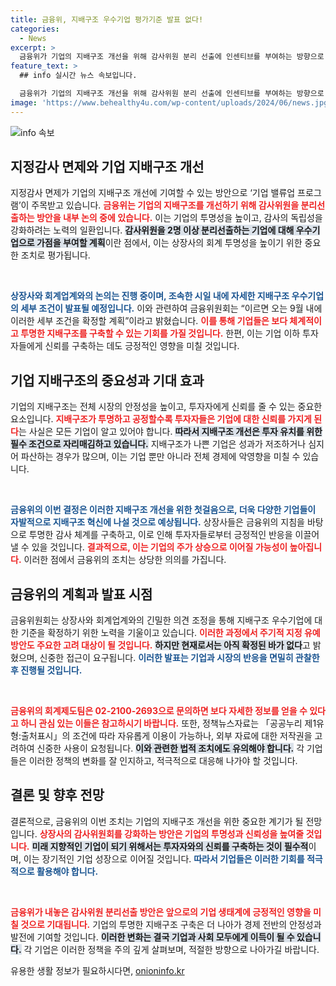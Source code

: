 ```yaml
---
title: 금융위, 지배구조 우수기업 평가기준 발표 없다!
categories:
  - News
excerpt: >
  금융위가 기업의 지배구조 개선을 위해 감사위원 분리 선출에 인센티브를 부여하는 방향으로 논의 중입니다. 이르면 9월에 세부조건이 확정될 예정이니, 기업들은 주목해야 할 시점입니다!
feature_text: >
  ## info 실시간 뉴스 속보입니다.

  금융위가 기업의 지배구조 개선을 위해 감사위원 분리 선출에 인센티브를 부여하는 방향으로 논의 중입니다. 이르면 9월에 세부조건이 확정될 예정이니, 기업들은 주목해야 할 시점입니다!
image: 'https://www.behealthy4u.com/wp-content/uploads/2024/06/news.jpg'
---
```


<p><img src="https://www.behealthy4u.com/wp-content/uploads/2024/06/news.jpg" alt="info 속보" /></p>

<h2 data-ke-size="size26">지정감사 면제와 기업 지배구조 개선</h2>

<p data-ke-size="size16">지정감사 면제가 기업의 지배구조 개선에 기여할 수 있는 방안으로 ‘기업 밸류업 프로그램’이 주목받고 있습니다. <b><span style="color: #ee2323;">금융위는 기업의 지배구조를 개선하기 위해 감사위원을 분리선출하는 방안을 내부 논의 중에 있습니다.</span></b> 이는 기업의 투명성을 높이고, 감사의 독립성을 강화하려는 노력의 일환입니다. <b><span style="background-color: #21538527;">감사위원을 2명 이상 분리선출하는 기업에 대해 우수기업으로 가점을 부여할 계획</span></b>이란 점에서, 이는 상장사의 회계 투명성을 높이기 위한 중요한 조치로 평가됩니다.</p>

<p data-ke-size="size16">&nbsp;</p>

<p><b><span style="color: #1a5490;">상장사와 회계업계와의 논의는 진행 중이며, 조속한 시일 내에 자세한 지배구조 우수기업의 세부 조건이 발표될 예정입니다.</span></b> 이와 관련하여 금융위원회는 “이르면 오는 9월 내에 이러한 세부 조건을 확정할 계획”이라고 밝혔습니다. <b><span style="color: #ee2323;">이를 통해 기업들은 보다 체계적이고 투명한 지배구조를 구축할 수 있는 기회를 가질 것입니다.</span></b> 한편, 이는 기업 이하 투자자들에게 신뢰를 구축하는 데도 긍정적인 영향을 미칠 것입니다.</p></p>

<h2 data-ke-size="size26">기업 지배구조의 중요성과 기대 효과</h2>

<p data-ke-size="size16">기업의 지배구조는 전체 시장의 안정성을 높이고, 투자자에게 신뢰를 줄 수 있는 중요한 요소입니다. <b><span style="color: #ee2323;">지배구조가 투명하고 공정할수록 투자자들은 기업에 대한 신뢰를 가지게 된다</span></b>는 사실은 모든 기업이 알고 있어야 합니다. <b><span style="background-color: #21538527;">따라서 지배구조 개선은 투자 유치를 위한 필수 조건으로 자리매김하고 있습니다.</span></b> 지배구조가 나쁜 기업은 성과가 저조하거나 심지어 파산하는 경우가 많으며, 이는 기업 뿐만 아니라 전체 경제에 악영향을 미칠 수 있습니다.</p>

<p data-ke-size="size16">&nbsp;</p>

<p><b><span style="color: #1a5490;">금융위의 이번 결정은 이러한 지배구조 개선을 위한 첫걸음으로, 더욱 다양한 기업들이 자발적으로 지배구조 혁신에 나설 것으로 예상됩니다.</span></b> 상장사들은 금융위의 지침을 바탕으로 투명한 감사 체계를 구축하고, 이로 인해 투자자들로부터 긍정적인 반응을 이끌어낼 수 있을 것입니다. <b><span style="color: #ee2323;">결과적으로, 이는 기업의 주가 상승으로 이어질 가능성이 높아집니다.</span></b> 이러한 점에서 금융위의 조치는 상당한 의의를 가집니다.</p></p>

<h2 data-ke-size="size26">금융위의 계획과 발표 시점</h2>

<p data-ke-size="size16">금융위원회는 상장사와 회계업계와의 긴밀한 의견 조정을 통해 지배구조 우수기업에 대한 기준을 확정하기 위한 노력을 기울이고 있습니다. <b><span style="color: #ee2323;">이러한 과정에서 주기적 지정 유예 방안도 주요한 고려 대상이 될 것입니다.</span></b> <b><span style="background-color: #21538527;">하지만 현재로서는 아직 확정된 바가 없다</span></b>고 밝혔으며, 신중한 접근이 요구됩니다. <b><span style="color: #1a5490;">이러한 발표는 기업과 시장의 반응을 면밀히 관찰한 후 진행될 것입니다.</span></b></p>

<p data-ke-size="size16">&nbsp;</p>

<p><b><span style="color: #ee2323;">금융위의 회계제도팀은 02-2100-2693으로 문의하면 보다 자세한 정보를 얻을 수 있다고 하니 관심 있는 이들은 참고하시기 바랍니다.</span></b> 또한, 정책뉴스자료는 「공공누리 제1유형:출처표시」의 조건에 따라 자유롭게 이용이 가능하나, 외부 자료에 대한 저작권을 고려하여 신중한 사용이 요청됩니다. <b><span style="background-color: #21538527;">이와 관련한 법적 조치에도 유의해야 합니다.</span></b> 각 기업들은 이러한 정책의 변화를 잘 인지하고, 적극적으로 대응해 나가야 할 것입니다.</p></p>

<h2 data-ke-size="size26">결론 및 향후 전망</h2>

<p data-ke-size="size16">결론적으로, 금융위의 이번 조치는 기업의 지배구조 개선을 위한 중요한 계기가 될 전망입니다. <b><span style="color: #ee2323;">상장사의 감사위원회를 강화하는 방안은 기업의 투명성과 신뢰성을 높여줄 것입니다.</span></b> <b><span style="background-color: #21538527;">미래 지향적인 기업이 되기 위해서는 투자자와의 신뢰를 구축하는 것이 필수적</span></b>이며, 이는 장기적인 기업 성장으로 이어질 것입니다. <b><span style="color: #1a5490;">따라서 기업들은 이러한 기회를 적극적으로 활용해야 합니다.</span></b></p>

<p data-ke-size="size16">&nbsp;</p>

<p><b><span style="color: #ee2323;">금융위가 내놓은 감사위원 분리선출 방안은 앞으로의 기업 생태계에 긍정적인 영향을 미칠 것으로 기대됩니다.</span></b> 기업의 투명한 지배구조 구축은 더 나아가 경제 전반의 안정성과 발전에 기여할 것입니다. <b><span style="background-color: #21538527;">이러한 변화는 결국 기업과 사회 모두에게 이득이 될 수 있습니다.</span></b> 각 기업은 이러한 정책을 주의 깊게 살펴보며, 적절한 방향으로 나아가길 바랍니다.</p></p>

<p data-ke-size="size16"></p>
유용한 생활 정보가 필요하시다면, <a href="https://onioninfo.kr" rel="dofollow">onioninfo.kr</a>



